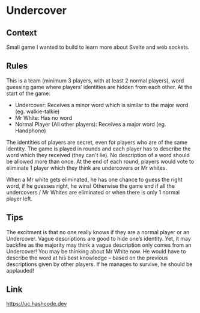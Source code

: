 # Undercover

## Context

Small game I wanted to build to learn more about Svelte and web sockets. 

## Rules

This is a team (minimum 3 players, with at least 2 normal players), word guessing game where players’ identities are hidden from each other.
At the start of the game:
- Undercover: Receives a minor word which is similar to the major word (eg. walkie-talkie)
- Mr White: Has no word
- Normal Player (All other players): Receives a major word (eg. Handphone)

The identities of players are secret, even for players who are of the same identity. The game is played in rounds and each player has to describe the word which they received (they can't lie). No description of a word should be allowed more than once. At the end of each round, players would vote to eliminate 1 player which they think are undercovers or Mr whites.

When a Mr white gets eliminated, he has one chance to guess the right word, if he guesses right, he wins! Otherwise the game end if all the undercovers / Mr Whites are eliminated or when there is only 1 normal player left.

## Tips
The excitment is that no one really knows if they are a normal player or an Undercover. Vague descriptions are good to hide one’s identity. Yet, it may backfire as the majority may think a vague description only comes from an Undercover!
You may be thinking about Mr White now. He would have to describe the word at his best knowledge – based on the previous descriptions given by other players. If he manages to survive, he should be applauded!

## Link

https://uc.hashcode.dev

<!-- Security scan triggered at 2025-09-02 03:23:37 -->